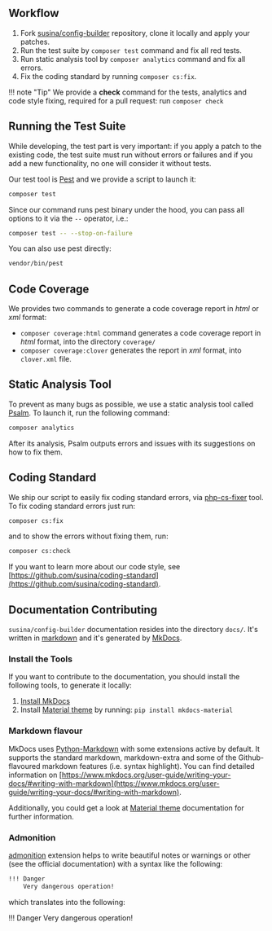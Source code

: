 ## Workflow

1. Fork [susina/config-builder](https://github.com/susina/config-builder) repository, clone it locally and apply your patches.
2. Run the test suite by `composer test` command and fix all red tests.
3. Run static analysis tool by `composer analytics` command and fix all errors.
4. Fix the coding standard by running `composer cs:fix`.

!!! note "Tip"
    We provide a __check__ command for the tests, analytics and code style fixing, required for a pull request: run `composer check`

## Running the Test Suite

While developing, the test part is very important: if you apply a patch to the existing code, the test suite must run without errors or failures and if you add a new functionality, no one will consider it without tests.

Our test tool is [Pest](https://pestphp.com/) and we provide a script to launch it:

```bash
composer test
```
Since our command runs pest binary under the hood, you can pass all options to it via the `--` operator, i.e.:

```bash
composer test -- --stop-on-failure
```

You can also use pest directly:

```bash
vendor/bin/pest
```

## Code Coverage

We provides two commands to generate a code coverage report in _html_ or _xml_ format:

-  `composer coverage:html` command generates a code coverage report in _html_ format, into the directory `coverage/`
-  `composer coverage:clover` generates the report in _xml_ format, into `clover.xml` file.


## Static Analysis Tool

To prevent as many bugs as possible, we use a static analysis tool called [Psalm](https://psalm.dev/).
To launch it, run the following command:

```bash
composer analytics
```

After its analysis, Psalm outputs errors and issues with its suggestions on how to fix them.


## Coding Standard

We ship our script to easily fix coding standard errors, via [php-cs-fixer](https://cs.symfony.com/) tool.
To fix coding standard errors just run:

```bash
composer cs:fix
```

and to show the errors without fixing them, run:

```bash
composer cs:check
```

If you want to learn more about our code style, see [https://github.com/susina/coding-standard](https://github.com/susina/coding-standard).


## Documentation Contributing

`susina/config-builder` documentation resides into the directory `docs/`. It's written in [markdown](https://daringfireball.net/projects/markdown/) and it's generated by [MkDocs](https://www.mkdocs.org).


### Install the Tools

If you want to contribute to the documentation, you should install the following tools, to generate it locally:

1. [Install MkDocs](https://www.mkdocs.org/#installation)
2. Install [Material theme](https://squidfunk.github.io/mkdocs-material/) by running: `pip install mkdocs-material`
   

### Markdown flavour

MkDocs uses [Python-Markdown](https://python-markdown.github.io/) with some extensions active by default. It supports the standard markdown, markdown-extra and some of the Github-flavoured markdown features (i.e. syntax highlight). You can find detailed information on [https://www.mkdocs.org/user-guide/writing-your-docs/#writing-with-markdown](https://www.mkdocs.org/user-guide/writing-your-docs/#writing-with-markdown).

Additionally, you could get a look at [Material theme](https://squidfunk.github.io/mkdocs-material/) documentation for further information.


### Admonition

[admonition](https://python-markdown.github.io/extensions/admonition/) extension helps to write beautiful notes or warnings or other (see the official documentation) with a syntax like the following:

```bash
!!! Danger
    Very dangerous operation!
```

which translates into the following:

!!! Danger
    Very dangerous operation!
